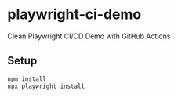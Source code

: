 # playwright-ci-demo

Clean Playwright CI/CD Demo with GitHub Actions

## Setup
```bash
npm install
npx playwright install

